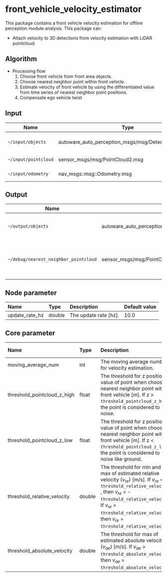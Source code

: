 # front_vehicle_velocity_estimator

This package contains a front vehicle velocity estimation for offline perception module analysis.
This package can:

- Attach velocity to 3D detections from velocity estimation with LiDAR pointcloud.

## Algorithm

- Processing flow
  1. Choose front vehicle from front area objects.
  2. Choose nearest neighbor point within front vehicle.
  3. Estimate velocity of front vehicle by using the differentiated value from time series of nearest neighbor point positions.
  4. Compensate ego vehicle twist

## Input

| Name                 | Type                                                 | Description          |
| -------------------- | ---------------------------------------------------- | -------------------- |
| `~/input/objects`    | autoware_auto_perception_msgs/msg/DetectedObject.msg | 3D detected objects. |
| `~/input/pointcloud` | sensor_msgs/msg/PointCloud2.msg                      | LiDAR pointcloud.    |
| `~/input/odometry`   | nav_msgs::msg::Odometry.msg                          | Odometry data.       |

## Output

| Name                                  | Type                                                  | Description                                   |
| ------------------------------------- | ----------------------------------------------------- | --------------------------------------------- |
| `~/output/objects`                    | autoware_auto_perception_msgs/msg/DetectedObjects.msg | 3D detected object with twist.                |
| `~/debug/nearest_neighbor_pointcloud` | sensor_msgs/msg/PointCloud2.msg                       | The pointcloud msg of nearest neighbor point. |

## Node parameter

| Name           | Type   | Description           | Default value |
| :------------- | :----- | :-------------------- | :------------ |
| update_rate_hz | double | The update rate [hz]. | 10.0          |

## Core parameter

| Name                        | Type   | Description                                                                                                                                                                                                                                                                 | Default value |
| :-------------------------- | :----- | :-------------------------------------------------------------------------------------------------------------------------------------------------------------------------------------------------------------------------------------------------------------------------- | :------------ |
| moving_average_num          | int    | The moving average number for velocity estimation.                                                                                                                                                                                                                          | 1             |
| threshold_pointcloud_z_high | float  | The threshold for z position value of point when choosing nearest neighbor point within front vehicle [m]. If z > `threshold_pointcloud_z_high`, the point is considered to noise.                                                                                          | 1.0f          |
| threshold_pointcloud_z_low  | float  | The threshold for z position value of point when choosing nearest neighbor point within front vehicle [m].  If z < `threshold_pointcloud_z_low`, the point is considered to noise like ground.                                                                              | 0.6f          |
| threshold_relative_velocity | double | The threshold for min and max of estimated relative velocity ($v_{re}$) [m/s]. If $v_{re}$ < - `threshold_relative_velocity` , then $v_{re}$ = - `threshold_relative_velocity`. If $v_{re}$ > `threshold_relative_velocity`, then $v_{re}$ = `threshold_relative_velocity`. | 10.0          |
| threshold_absolute_velocity | double | The threshold for max of estimated absolute velocity ($v_{ae}$) [m/s]. If $v_{ae}$ > `threshold_absolute_velocity`, then $v_{ae}$ = `threshold_absolute_velocity`.                                                                                                          | 20.0          |
